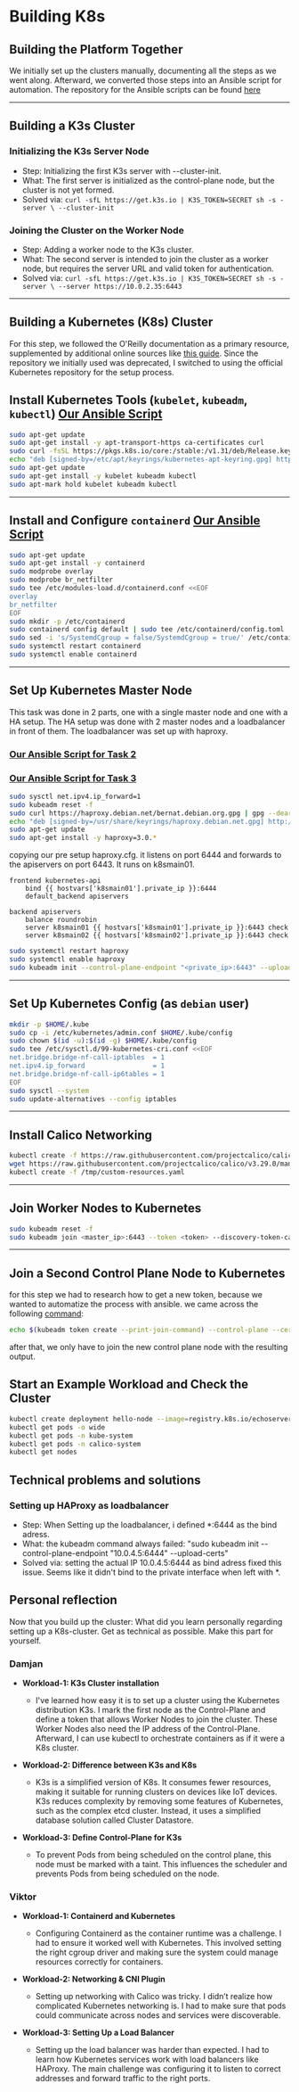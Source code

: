 # Building K8s


## Building the Platform Together

We initially set up the clusters manually, documenting all the steps as we went along. Afterward, we converted those steps into an Ansible script for automation.
The repository for the Ansible scripts can be found [here](https://github.com/Soldatstar/HS24-Cloud/tree/main/03-orchestrator)

---

## Building a K3s Cluster

### Initializing the K3s Server Node
* Step: Initializing the first K3s server with --cluster-init.
* What: The first server is initialized as the control-plane node, but the cluster is not yet formed.
* Solved via: 
`curl -sfL https://get.k3s.io | K3S_TOKEN=SECRET sh -s - server \ --cluster-init`

### Joining the Cluster on the Worker Node
* Step: Adding a worker node to the K3s cluster.
* What: The second server is intended to join the cluster as a worker node, but requires the server URL and valid token for authentication.
* Solved via: 
`curl -sfL https://get.k3s.io | K3S_TOKEN=SECRET sh -s - server \ --server https://10.0.2.35:6443`

---

## Building a Kubernetes (K8s) Cluster

For this step, we followed the O'Reilly documentation as a primary resource,
supplemented by additional online sources like [this guide](https://devopsquare.com/how-to-create-kubernetes-cluster-with-containerd-90399ec3b810).
Since the repository we initially used was deprecated, I switched to using the official Kubernetes repository for the setup process.

## Install Kubernetes Tools (`kubelet`, `kubeadm`, `kubectl`) [Our Ansible Script](https://github.com/Soldatstar/HS24-Cloud/blob/main/03-orchestrator/ansible/k8s_install_kubeTools.yml)

```bash
sudo apt-get update
sudo apt-get install -y apt-transport-https ca-certificates curl
sudo curl -fsSL https://pkgs.k8s.io/core:/stable:/v1.31/deb/Release.key | gpg --dearmor -o /etc/apt/keyrings/kubernetes-apt-keyring.gpg
echo "deb [signed-by=/etc/apt/keyrings/kubernetes-apt-keyring.gpg] https://pkgs.k8s.io/core:/stable:/v1.31/deb/ /" | sudo tee /etc/apt/sources.list.d/kubernetes.list
sudo apt-get update
sudo apt-get install -y kubelet kubeadm kubectl
sudo apt-mark hold kubelet kubeadm kubectl
```

---

## Install and Configure `containerd` [Our Ansible Script](https://github.com/Soldatstar/HS24-Cloud/blob/main/03-orchestrator/ansible/k8s_install_container_runtime.yml)

```bash
sudo apt-get update
sudo apt-get install -y containerd
sudo modprobe overlay
sudo modprobe br_netfilter
sudo tee /etc/modules-load.d/containerd.conf <<EOF
overlay
br_netfilter
EOF
sudo mkdir -p /etc/containerd
sudo containerd config default | sudo tee /etc/containerd/config.toml
sudo sed -i 's/SystemdCgroup = false/SystemdCgroup = true/' /etc/containerd/config.toml
sudo systemctl restart containerd
sudo systemctl enable containerd
```

---

## Set Up Kubernetes Master Node 

This task was done in 2 parts, one with a single master node and one with a HA setup.
The HA setup was done with 2 master nodes and a loadbalancer in front of them.
The loadbalancer was set up with haproxy.

### [Our Ansible Script for Task 2](https://github.com/Soldatstar/HS24-Cloud/blob/main/03-orchestrator/ansible/k8s_init_master_join_worker.yml)

### [Our Ansible Script for Task 3](https://github.com/Soldatstar/HS24-Cloud/blob/main/03-orchestrator/ansible/k8s_init_HA_and_join.yml)

```bash
sudo sysctl net.ipv4.ip_forward=1
sudo kubeadm reset -f
sudo curl https://haproxy.debian.net/bernat.debian.org.gpg | gpg --dearmor -o /usr/share/keyrings/haproxy.debian.net.gpg
echo "deb [signed-by=/usr/share/keyrings/haproxy.debian.net.gpg] http://haproxy.debian.net bookworm-backports-3.0 main" | sudo tee /etc/apt/sources.list.d/haproxy.list
sudo apt-get update
sudo apt-get install -y haproxy=3.0.*
```
copying our pre setup haproxy.cfg. it listens on port 6444 and forwards to the apiservers on port 6443. It runs on k8smain01.
```
frontend kubernetes-api
    bind {{ hostvars['k8smain01'].private_ip }}:6444
    default_backend apiservers

backend apiservers
    balance roundrobin
    server k8smain01 {{ hostvars['k8smain01'].private_ip }}:6443 check
    server k8smain02 {{ hostvars['k8smain02'].private_ip }}:6443 check
```

```bash
sudo systemctl restart haproxy
sudo systemctl enable haproxy
sudo kubeadm init --control-plane-endpoint "<private_ip>:6443" --upload-certs --pod-network-cidr=192.168.0.0/16
```

---

## Set Up Kubernetes Config (as `debian` user)

```bash
mkdir -p $HOME/.kube
sudo cp -i /etc/kubernetes/admin.conf $HOME/.kube/config
sudo chown $(id -u):$(id -g) $HOME/.kube/config
sudo tee /etc/sysctl.d/99-kubernetes-cri.conf <<EOF
net.bridge.bridge-nf-call-iptables  = 1
net.ipv4.ip_forward                 = 1
net.bridge.bridge-nf-call-ip6tables = 1
EOF
sudo sysctl --system
sudo update-alternatives --config iptables
```

---

## Install Calico Networking

```bash
kubectl create -f https://raw.githubusercontent.com/projectcalico/calico/v3.29.0/manifests/tigera-operator.yaml
wget https://raw.githubusercontent.com/projectcalico/calico/v3.29.0/manifests/custom-resources.yaml -O /tmp/custom-resources.yaml
kubectl create -f /tmp/custom-resources.yaml
```

---

## Join Worker Nodes to Kubernetes

```bash
sudo kubeadm reset -f
sudo kubeadm join <master_ip>:6443 --token <token> --discovery-token-ca-cert-hash sha256:<hash>
```

---

## Join a Second Control Plane Node to Kubernetes

for this step we had to research how to get a new token, because we wanted to automatize the process with ansible. we came across the following [command](https://stackoverflow.com/a/71831186):
```bash        
echo $(kubeadm token create --print-join-command) --control-plane --certificate-key $(kubeadm init phase upload-certs --upload-certs | grep -vw -e certificate -e Namespace)
```

after that, we only have to join the new control plane node with the resulting output.

## Start an Example Workload and Check the Cluster

```bash
kubectl create deployment hello-node --image=registry.k8s.io/echoserver:1.4
kubectl get pods -o wide
kubectl get pods -n kube-system
kubectl get pods -n calico-system
kubectl get nodes
```

## Technical problems and solutions

### Setting up HAProxy as loadbalancer
* Step: When Setting up the loadbalancer, i defined *:6444 as the bind adress.
* What: the kubeadm command always failed: "sudo kubeadm init --control-plane-endpoint "10.0.4.5:6444" --upload-certs"
* Solved via: setting the actual IP 10.0.4.5:6444 as bind adress fixed this issue. Seems like it didn't bind to the private interface when left with *.

## Personal reflection

Now that you build up the cluster: What did you learn personally regarding setting up a K8s-cluster. Get as technical as possible. Make this part for yourself.

### Damjan

* **Workload-1: K3s Cluster installation**
  - I've learned how easy it is to set up a cluster using the Kubernetes distribution K3s. I mark the first node as the Control-Plane and  define a token that allows Worker Nodes to join the cluster. These Worker Nodes also need the IP address of the Control-Plane. Afterward, I can use kubectl to orchestrate containers as if it were a K8s cluster.

* **Workload-2: Difference between K3s and K8s**
  - K3s is a simplified version of K8s. It consumes fewer resources, making it suitable for running clusters on devices like IoT devices. K3s reduces complexity by removing some features of Kubernetes, such as the complex etcd cluster. Instead, it uses a simplified database solution called Cluster Datastore.

* **Workload-3: Define Control-Plane for K3s**
  - To prevent Pods from being scheduled on the control plane, this node must be marked with a taint. This influences the scheduler and prevents Pods from being scheduled on the node.  

### Viktor

* **Workload-1: Containerd and Kubernetes**
  - Configuring Containerd as the container runtime was a challenge. I had to ensure it worked well with Kubernetes.
    This involved setting the right cgroup driver and making sure the system could manage resources correctly for containers.


* **Workload-2: Networking & CNI Plugin**
  - Setting up networking with Calico was tricky.
    I didn’t realize how complicated Kubernetes networking is.
    I had to make sure that pods could communicate across nodes and services were discoverable. 


* **Workload-3: Setting Up a Load Balancer**
  - Setting up the load balancer was harder than expected.
    I had to learn how Kubernetes services work with load balancers like HAProxy.
    The main challenge was configuring it to listen to correct addresses and forward traffic to the right ports.


